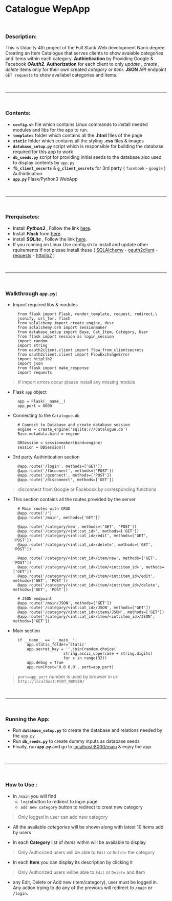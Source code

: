 # Catalogue WepApp

<br>

### Description:
This is Udacity 4th project of the Full Stack Web development Nano degree.
Creating an Item Catalogue that serves clients to show avaiable categories and items within each category.
**Authintication** by Providing Google & Facebook  ***OAuth2***.
 **Authorization** for each client to only *update ,  create  , delete* items only for their own created *category* or *item*.
**JSON** API endpoint `GET requests` to show availabel categories and items.

<br>
<hr>
<br>

### Contents:
- **`config.sh`** file which contains Linux commands to install needed modules and libs for the app to run.
- **`templates`** folder which contains all the **.html** files of the page
- **`static`** folder which contains all the styling **.css** files & images 
- **`database_setup.py`** script which is responsible for building the database required for this app to work
- **`db_seeds.py`** script for providing initial seeds to the database also used to display contents by `app.py`
- **`fb_client_secerts`** & **`g_client_secrets`** for 3rd party ( `facebook` - `google` ) Authintication 
- **`app.py`** Flask/Python3 WebApp  

<br>
<hr>
<br>

### Prerquisetes:
- Install ***Python3*** , Follow the link [here](https://www.python.org/downloads/).
- Install ***Flask*** form [here](http://flask.pocoo.org/docs/0.12/installation/).
- install ***SQLite*** , Follow the link [here](https://mislav.net/rails/install-sqlite3/).
- If you running on Linux Use config.sh to install and update other rquirements If not please install these ( [SQLAlchemy](https://www.pythoncentral.io/how-to-install-sqlalchemy/) - [oauth2client](https://pypi.python.org/pypi/oauth2client/4.0.0)  - [requests](http://docs.python-requests.org/en/master/)  -  [httplib2](https://pypi.python.org/pypi/httplib2/0.10.3)  ) 


<br>
<hr>
<br>

### Walkthrough `app.py`:
- Import required libs & modules 
	
		from flask import Flask, render_template, request, redirect,\
		jsonify, url_for, flash
		from sqlalchemy import create_engine, desc
		from sqlalchemy.orm import sessionmaker
		from database_setup import Base, Cat_Item, Category, User
		from flask import session as login_session
		import random
		import string
		from oauth2client.client import flow_from_clientsecrets
		from oauth2client.client import FlowExchangeError
		import httplib2
		import json
		from flask import make_response
		import requests
		
> if import errors occur please install any missing module

- Flask `app` object 

		app = Flask(__name__) 
		app_port = 8000

- Connecting to the `Catalogue.db` 
		
		# Connect to Database and create database session
		engine = create_engine('sqlite:///Catalogue.db')
		Base.metadata.bind = engine

		DBSession = sessionmaker(bind=engine)
		session = DBSession()

- 3rd party Authintication section 
		
		@app.route('/login', methods=['GET'])
		@app.route('/fbconnect', methods=['POST'])
		@app.route('/gconnect', methods=['POST'])
		@app.route('/disconnect', methods=['GET'])
		
		
> disconnect from Google or Facebook by corresponding functions

- This section contains all the routes provided by the server
		
		# Main routes with CRUD 
		@app.route('/')
		@app.route('/main', methods=['GET'])
		
		@app.route('/category/new', methods=['GET', 'POST'])
		@app.route('/category/<int:cat_id>', methods=['GET'])
		@app.route('/category/<int:cat_id>/edit', methods=['GET', 'POST'])
		@app.route('/category/<int:cat_id>/delete', methods=['GET', 'POST'])
		
		@app.route('/category/<int:cat_id>/item/new', methods=['GET', 'POST'])
		@app.route('/category/<int:cat_id>/item/<int:item_id>', methods=['GET'])
		@app.route('/category/<int:cat_id>/item/<int:item_id>/edit', methods=['GET', 'POST'])
		@app.route('/category/<int:cat_id>/item/<int:item_id>/delete', methods=['GET', 'POST'])
		
		# JSON endpoint 
		@app.route('/main/JSON', methods=['GET'])
		@app.route('/category/<int:cat_id>/JSON', methods=['GET'])
		@app.route('/category/<int:cat_id>/items/JSON', methods=['GET'])
		@app.route('/category/<int:cat_id>/item/<int:item_id>/JSON', methods=['GET'])
		
- Main section 

		if __name__ == '__main__':
		    app.static_folder='static'
		    app.secret_key = ''.join(random.choice(
				            string.ascii_uppercase + string.digits)
				            for x in range(32))
		    app.debug = True
		    app.run(host='0.0.0.0', port=app_port)
> `port=app_port` number is used by browser in url `http://localhost:PORT_NUMBER/`

<br>		    
<hr>
<br>

### Running the App:
- Run **`database_setup.py`** to create the database and relations needed by the `app.py`
- Run **`db_seeds.py`** to create dummy inputs as database seeds 
- Finally, run **`app.py`**.and go to [localhost:8000/main](http://localhost:8000/main) & enjoy the app. 

<br>		    
<hr>
<br>

### How to Use :
- In `/main` you will find 
	- `login`button to redirect to login page.
	- `add new category` button to redirect to creat new category
> Only logged in user can add new category
	
- All the available *categories* will be shown along with latest 10 *items* add by users

- In each **Category** list of *items* within will be available to display 
> Only Authorized users will be able to `Edit` or `Delete` the category

- In each **Item** you can display its description by clicking it
> Only Authorized users willbe able to `Edit` or `Delete` and Item

- any Edit, Delete or Add new (item/category), user must be logged in. Any action trying to do any of the previous will redirect to `/main` or `/login`.